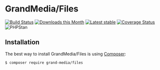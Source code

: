 GrandMedia/Files
======

[![Build Status](https://travis-ci.org/GrandMedia/Files.svg?branch=master)](https://travis-ci.org/GrandMedia/Files)
[![Downloads this Month](https://img.shields.io/packagist/dm/grand-media/files.svg)](https://packagist.org/packages/grand-media/files)
[![Latest stable](https://img.shields.io/packagist/v/grand-media/files.svg)](https://packagist.org/packages/grand-media/files)
[![Coverage Status](https://coveralls.io/repos/github/GrandMedia/Files/badge.svg?branch=master)](https://coveralls.io/github/GrandMedia/Files?branch=master)
![PHPStan](https://img.shields.io/badge/style-level%207-brightgreen.svg?style=flat-square&label=phpstan)

Installation
------------

The best way to install GrandMedia/Files is using  [Composer](http://getcomposer.org/):

```sh
$ composer require grand-media/files
```
